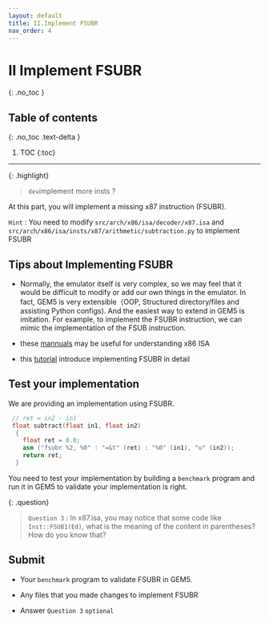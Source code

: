 ```yaml
---
layout: default
title: II.Implement FSUBR
nav_order: 4
---
```


# II Implement FSUBR
{: .no_toc }

## Table of contents
{: .no_toc .text-delta }

1. TOC
{:toc}
---

{: .highlight}
> `dev`implement more insts ?

At this part, you will implement a missing x87 instruction (FSUBR).

`Hint` : You need to modify `src/arch/x86/isa/decoder/x87.isa` and `src/arch/x86/isa/insts/x87/arithmetic/subtraction.py` to implement FSUBR

## Tips about Implementing FSUBR

- Normally, the emulator itself is very complex, so we may feel that it would be difficult to modify or add our own things in the emulator. In fact, GEM5 is very extensible（OOP, Structured directory/files and assisting Python configs). And the easiest way to extend in GEM5 is imitation. For example, to implement the FSUBR instruction, we can mimic the implementation of the FSUB instruction.

- these [mannuals](https://www.intel.com/content/www/us/en/developer/articles/technical/intel-sdm.html) may be useful for understanding x86 ISA

- this [tutorial](https://www.gem5.org/documentation/learning_gem5/gem5_101/homework-2) introduce implementing FSUBR in detail

## Test your implementation

We are providing an implementation using FSUBR.

```cpp
 // ret = in2 - in1
 float subtract(float in1, float in2)
  {
    float ret = 0.0;
    asm ("fsubr %2, %0" : "=&t" (ret) : "%0" (in1), "u" (in2));
    return ret;
  }
```

You need to test your implementation by building a `benchmark` program and run it in GEM5 to validate your implementation is right.

{: .question}
> `Question 3` : In x87.isa, you may notice that some code like `Inst::FSUB1(Ed)`, what is the meaning of the content in parentheses? How do you know that?

## Submit

- Your `benchmark` program to validate FSUBR in GEM5.

- Any files that you made changes to implement FSUBR

- Answer `Question 3` `optional`
